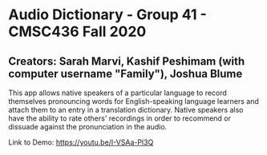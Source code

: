 # Audio Dictionary - Group 41 - CMSC436 Fall 2020
## Creators: Sarah Marvi, Kashif Peshimam (with computer username "Family"), Joshua Blume

This app allows native speakers of a particular language to record themselves pronouncing words for English-speaking language learners and attach them to an entry in a translation dictionary. Native speakers also have the ability to rate others' recordings in order to recommend or dissuade against the pronunciation in the audio.

Link to Demo:
https://youtu.be/I-VSAa-Pl3Q
